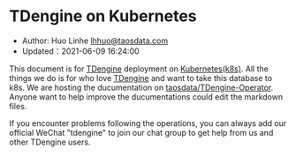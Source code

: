 # TDengine on Kubernetes

- Author: Huo Linhe <lhhuo@taosdata.com>
- Updated：2021-06-09 16:24:00

This document is for [TDengine] deployment on [Kubernetes(k8s)][K8s]. All the things we do is for who love [TDengine] and want to take this database to k8s. We are hosting the ducumentation on [taosdata/TDengine-Operator](https://github.com/taosdata/TDengine-Operator). Anyone want to help improve the ducumentations could edit the markdown files.

If you encounter problems following the operations, you can always add our official WeChat "tdengine" to join our chat group to get help from us and other TDengine users.

[TDengine]: https://github.com/taosdata/TDengine
[K8s]: https://kubernetes.io/

